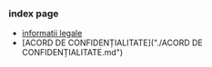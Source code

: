 ### index page
+ [informatii legale](./informatii-legale.md)
+ [ACORD DE CONFIDENȚIALITATE]("./ACORD DE CONFIDENȚIALITATE.md")
